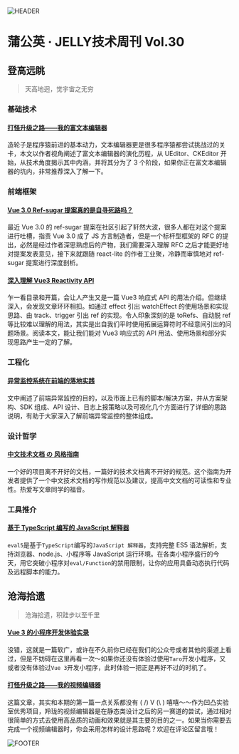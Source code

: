 ![HEADER](http://img30.360buyimg.com/ling/jfs/t1/148970/9/14586/206933/5fb24ddeE92fc0196/804d76b790a5cc28.jpg)

# 蒲公英 · JELLY技术周刊 Vol.30

## 登高远眺

> 天高地迥，觉宇宙之无穷

### 基础技术

#### [打怪升级之路——我的富文本编辑器](http://3.cn/100xx-fcF)

造轮子是程序猿前进的基本动力，文本编辑器更是很多程序猿都尝试挑战过的关卡，本文以作者视角阐述了富文本编辑器的演化历程，从 UEditor、CKEditor 开始，从技术角度揭示其中内涵，并将其分为了 3 个阶段，如果你正在富文本编辑器的坑内，非常推荐深入了解一下。

### 前端框架

#### [Vue 3.0 Ref-sugar 提案真的是自寻死路吗？](http://3.cn/100-xxfVR)

最近 Vue 3.0 的 ref-sugar 提案在社区引起了轩然大波，很多人都在对这个提案进行吐槽，指责 Vue 3.0 成了 JS 方言制造者，但是一个标杆型框架的 RFC 的提出，必然是经过作者深思熟虑后的产物，我们需要深入理解 RFC 之后才能更好地对提案发表意见，接下来就跟随 react-lite 的作者工业聚，冷静而审慎地对 ref-sugar 提案进行深度剖析。

#### [深入理解 Vue3 Reactivity API](http://3.cn/100xxg-oy)

乍一看目录和开篇，会让人产生又是一篇 Vue3 响应式 API 的用法介绍。但继续深入，会发现文章环环相扣。如通过 effect 引出 watchEffect 的使用场景和实现思路、由 track、trigger 引出 ref 的实现。令人印象深刻的是 toRefs、自动脱 ref 等比较难以理解的用法，其实是出自我们平时使用拓展运算符时不经意间引出的问题场景。阅读本文，能让我们能对 Vue3 响应式的 API 用法、使用场景和部分实现思路产生一定的了解。

### 工程化

#### [异常监控系统在前端的落地实践](http://3.cn/-100xxgox)

文中阐述了前端异常监控的目的，以及市面上已有的脚本/解决方案，并从方案架构、SDK 组成、API 设计、日志上报策略以及可视化几个方面进行了详细的思路说明，有助于大家深入了解前端异常监控的整体组成。

### 设计哲学

#### [中文技术文档 の 风格指南](http://3.cn/100x-xgEe)

一个好的项目离不开好的文档，一篇好的技术文档离不开好的规范。这个指南为开发者提供了一个中文技术文档的写作规范以及建议，提高中文文档的可读性和专业性。热爱写文章同学的福音。

### 工具推介

#### [基于 TypeScript 编写的 JavaScript 解释器](http://3.cn/10-0xxeZ3)

`eval5`是基于`TypeScript`编写的`JavaScript 解释器`，支持完整 ES5 语法解析，支持浏览器、node.js、小程序等 JavaScript 运行环境。在各类小程序盛行的今天，用它突破小程序对`eval/Function`的禁用限制，让你的应用具备动态执行代码及远程脚本的能力。

## 沧海拾遗

> 沧海拾遗，积跬步以至千里

#### [Vue 3 的小程序开发体验实录](http://3.cn/100xx-fHI)

没错，这就是一篇软广，或许在不久前你已经在我们的公众号或者其他的渠道上看过，但是不妨碍在这里再看一次～如果你还没有体验过使用`Taro`开发小程序，又或者没有体验过`Vue 3`开发小程序，此时体验一把正是再好不过的时机了。

#### [打怪升级之路——我的视频编辑器](http://3.cn/10-0xxfrc)

这篇文章，其实和本期的第一篇一点关系都没有 ( /) V (\ ) 嘻嘻～～作为凹凸实验室优秀项目，羚珑的视频编辑器是在静态类设计之后的另一赛道的尝试，通过相对很简单的方式去使用高品质的动画和效果就是其主要的目的之一。如果当你需要去完成一个视频编辑器时，你会采用怎样的设计思路呢？欢迎在评论区留言哦！

![FOOTER](https://img20.360buyimg.com/ling/jfs/t1/93326/34/18555/167361/5e946665E13c912ae/9a8405dd8be2dad4.jpg)